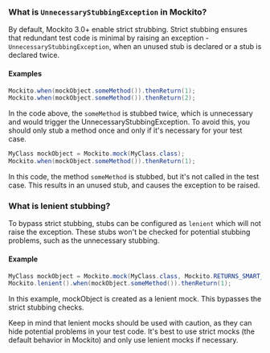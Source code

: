 ### What is `UnnecessaryStubbingException` in Mockito?

By default, Mockito 3.0+ enable strict strubbing. Strict stubbing ensures that redundant test code is minimal by raising an exception - `UnnecessaryStubbingException`, when an unused stub is declared or a stub is declared twice.


#### Examples

```java
Mockito.when(mockObject.someMethod()).thenReturn(1);
Mockito.when(mockObject.someMethod()).thenReturn(2);
```
In the code above, the `someMethod` is stubbed twice, which is unnecessary and would trigger the UnnecessaryStubbingException. To avoid this, you should only stub a method once and only if it's necessary for your test case.

```java
MyClass mockObject = Mockito.mock(MyClass.class);
Mockito.when(mockObject.someMethod()).thenReturn(1);
```

In this code, the method `someMethod` is stubbed, but it's not called in the test case. This results in an unused stub, and causes the exception to be raised.

### What is lenient stubbing?

To bypass strict stubbing, stubs can be configured as `lenient` which will not raise the exception. These stubs won't be checked for potential stubbing problems, such as the unnecessary stubbing.

#### Example

```java
MyClass mockObject = Mockito.mock(MyClass.class, Mockito.RETURNS_SMART_NULLS);
Mockito.lenient().when(mockObject.someMethod()).thenReturn(1);
```

In this example, mockObject is created as a lenient mock. This bypasses the strict stubbing checks.

Keep in mind that lenient mocks should be used with caution, as they can hide potential problems in your test code. It's best to use strict mocks (the default behavior in Mockito) and only use lenient mocks if necessary.